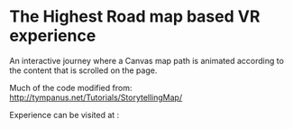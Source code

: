 # The Highest Road map based VR experience

An interactive journey where a Canvas map path is animated according to the content that is scrolled on the page.

Much of the code modified from: http://tympanus.net/Tutorials/StorytellingMap/

Experience can be visited at : 






